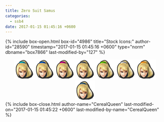 ```yaml
---
title: Zero Suit Samus
categories:
  - ssb4
date: 2017-01-15 01:45:16 +0600
---
```

{% include box-open.html box-id="4986" title="Stock Icons:" author-id="28590" timestamp="2017-01-15 01:45:16 +0600" type="norm" dbname="box7866" last-modified-by="127" %}
<center><img src="Stock_1.png" /><img src="Stock_2.png" /><img src="Stock_3.png" /><img src="Stock_4.png" /><img src="Stock_5.png" /><img src="Stock_6.png" /><img src="Stock_7.png" /><img src="Stock_8.png" /></center>
{% include box-close.html author-name="CerealQueen" last-modified-on="2017-01-15 01:45:22 +0600" last-modified-by-name="CerealQueen" %}
